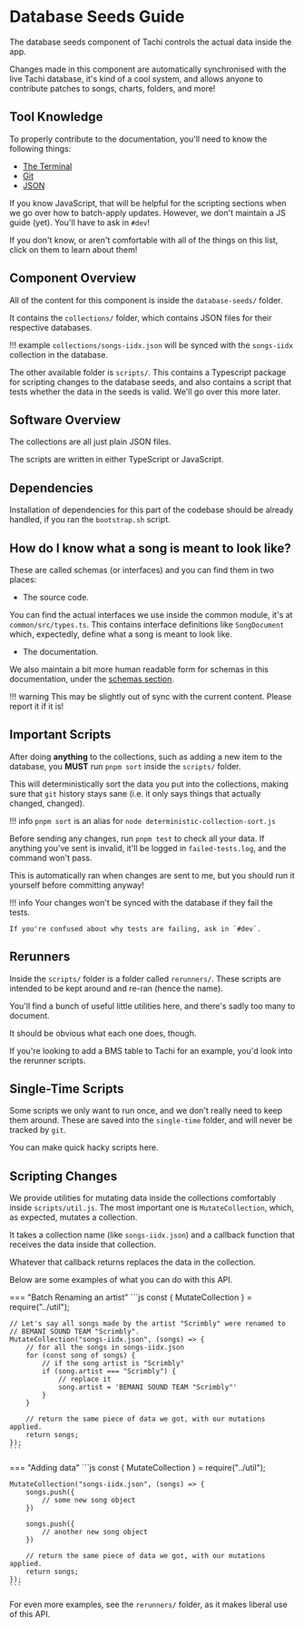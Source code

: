 # Database Seeds Guide

The database seeds component of Tachi controls the actual data inside the app.

Changes made in this component are automatically synchronised with the live Tachi database,
it's kind of a cool system, and allows anyone to contribute patches to songs, charts, folders, and more!

## Tool Knowledge

To properly contribute to the documentation, you'll need to know the following things:

- [The Terminal](../tools/terminal.md)
- [Git](../tools/git.md)
- [JSON](../tools/json.md)

If you know JavaScript, that will be helpful for the scripting sections when we go over how
to batch-apply updates.
However, we don't maintain a JS guide (yet). You'll have to ask in `#dev`!

If you don't know, or aren't comfortable with all of the things on this list, click on them to learn about them!

## Component Overview

All of the content for this component is inside the `database-seeds/` folder.

It contains the `collections/` folder, which contains JSON files for their respective databases.

!!! example
	`collections/songs-iidx.json` will be synced with the `songs-iidx` collection in the database.

The other available folder is `scripts/`.
This contains a Typescript package for scripting changes to the database seeds, and also contains a script that tests whether the data in the seeds is valid.
We'll go over this more later.

## Software Overview

The collections are all just plain JSON files.

The scripts are written in either TypeScript or JavaScript.

## Dependencies

Installation of dependencies for this part of the codebase should be already handled, if you ran the `bootstrap.sh` script.

## How do I know what a song is meant to look like?

These are called schemas (or interfaces) and you can find them in two places:

- The source code.

You can find the actual interfaces we use inside the common module, it's at `common/src/types.ts`. This contains interface definitions like `SongDocument` which,
expectedly, define what a song is meant to look like.

- The documentation.

We also maintain a bit more human readable form for schemas in this documentation, under the [schemas section](../../schemas).

!!! warning
	This may be slightly out of sync with the current content. Please report it if it is!

## Important Scripts

After doing **anything** to the collections, such as adding a new item to the database, you **MUST** run `pnpm sort` inside the `scripts/` folder.

This will deterministically sort the data you put into the collections, making sure that `git` history stays sane (i.e. it only says things that actually changed, changed).

!!! info
	`pnpm sort` is an alias for `node deterministic-collection-sort.js`

Before sending any changes, run `pnpm test` to check all your data. If anything you've sent is invalid, it'll be logged in `failed-tests.log`, and the command won't pass.

This is automatically ran when changes are sent to me, but you should run it yourself before committing anyway!

!!! info
	Your changes won't be synced with the database if they fail the tests.

	If you're confused about why tests are failing, ask in `#dev`.

## Rerunners

Inside the `scripts/` folder is a folder called `rerunners/`.
These scripts are intended to be kept around and re-ran (hence the name).

You'll find a bunch of useful little utilities here, and there's sadly too many to document.

It should be obvious what each one does, though.

If you're looking to add a BMS table to Tachi for an example, you'd look into the rerunner scripts.

## Single-Time Scripts

Some scripts we only want to run once, and we don't really need to keep them around. These are saved into the `single-time` folder, and will never be tracked by `git`.

You can make quick hacky scripts here.

## Scripting Changes

We provide utilities for mutating data inside the collections comfortably inside `scripts/util.js`. The most important one is `MutateCollection`, which, as expected, mutates a collection.

It takes a collection name (like `songs-iidx.json`) and a callback function that receives the data inside that collection.

Whatever that callback returns replaces the data in the collection.

Below are some examples of what you can do with this API.

=== "Batch Renaming an artist"
	```js
	const { MutateCollection } = require("../util");

	// Let's say all songs made by the artist "Scrimbly" were renamed to
	// BEMANI SOUND TEAM "Scrimbly".
	MutateCollection("songs-iidx.json", (songs) => {
		// for all the songs in songs-iidx.json
		for (const song of songs) {
			// if the song artist is "Scrimbly"
			if (song.artist === "Scrimbly") {
				// replace it
				song.artist = 'BEMANI SOUND TEAM "Scrimbly"'
			}
		}

		// return the same piece of data we got, with our mutations applied.
		return songs;
	});
	```

=== "Adding data"
	```js
	const { MutateCollection } = require("../util");

	MutateCollection("songs-iidx.json", (songs) => {
		songs.push({
			// some new song object
		})

		songs.push({
			// another new song object
		})

		// return the same piece of data we got, with our mutations applied.
		return songs;
	});
	```

For even more examples, see the `rerunners/` folder, as it makes liberal use of this API.